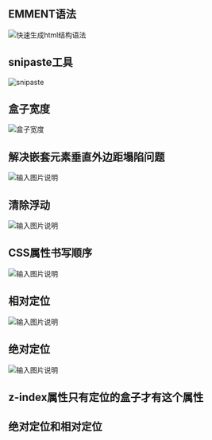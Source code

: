 ## EMMENT语法
![快速生成html结构语法](/imgs/2023-01-29/0Q6veYoON202wX4n.png)

## snipaste工具
![snipaste](/imgs/2023-02-07/kChDNtJduwd4bg4e.png)

## 盒子宽度
![盒子宽度  ](/imgs/2023-02-09/ahrAzHDZS1BFPcvJ.png)

## 解决嵌套元素垂直外边距塌陷问题
![输入图片说明](/imgs/2023-02-14/YgthyPLf8o5XWExd.png)

## 清除浮动
![输入图片说明](/imgs/2023-02-21/JwLQCrXQVigKtVZG.png)

## CSS属性书写顺序
![输入图片说明](/imgs/2023-02-22/Mf7uMfahRc6ZTVD2.png)

## 相对定位
![输入图片说明](/imgs/2023-02-22/XGTXjpkvqhih0Hsu.png)

## 绝对定位
![输入图片说明](/imgs/2023-02-22/SQueOBAUfyXcXkk2.png)

## z-index属性只有定位的盒子才有这个属性

## 绝对定位和相对定位
<!--stackedit_data:
eyJoaXN0b3J5IjpbNDI2MzU5NTg5LC0yMDY2NTMxNjIyLDczMj
A1NTMyOCwtMjYzOTc4OTY0LDkxNzM0NzY4LDYzNjk2NDUyLC0y
MDUzNDQ0MjAyLDE3NzA0MzQ2MTAsMTg4NDE0Nzc1OSw4MDI1Mj
QzMzUsLTE2NDIwNTY1NDQsLTIwNTE2NTQyMzAsLTU2NTkxNDUz
NiwxMjg1MjExNzUyLDk4MTc5MTI4LDEyNTk1MzY3NV19
-->